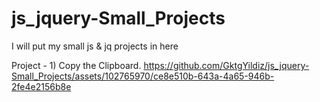 # js_jquery-Small_Projects
I will put my small js &amp; jq projects in here

Project - 1) Copy the Clipboard. 
https://github.com/GktgYildiz/js_jquery-Small_Projects/assets/102765970/ce8e510b-643a-4a65-946b-2fe4e2156b8e

